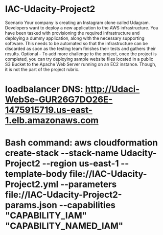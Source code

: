 # IAC-Udacity-Project2
Scenario Your company is creating an Instagram clone called Udagram.  Developers want to deploy a new application to the AWS infrastructure.  You have been tasked with provisioning the required infrastructure and deploying a dummy application, along with the necessary supporting software.  This needs to be automated so that the infrastructure can be discarded as soon as the testing team finishes their tests and gathers their results.  Optional - To add more challenge to the project, once the project is completed, you can try deploying sample website files located in a public S3 Bucket to the Apache Web Server running on an EC2 instance. Though, it is not the part of the project rubric.

# loadbalancer DNS: http://Udaci-WebSe-GUR26G7DO26E-1475915719.us-east-1.elb.amazonaws.com
# Bash command: aws cloudformation create-stack --stack-name Udacity-Project2 --region us-east-1 --template-body file://IAC-Udacity-Project2.yml --parameters file://IAC-Udacity-Project2-params.json --capabilities "CAPABILITY_IAM" "CAPABILITY_NAMED_IAM"
